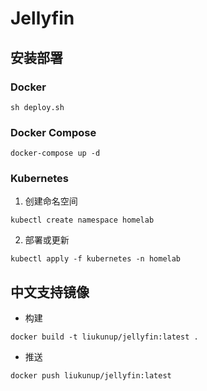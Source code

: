 # Jellyfin

## 安装部署

### Docker

```shell
sh deploy.sh
```

### Docker Compose

```shell
docker-compose up -d
```

### Kubernetes

1. 创建命名空间

```shell
kubectl create namespace homelab
```

2. 部署或更新

```shell
kubectl apply -f kubernetes -n homelab
```

## 中文支持镜像

- 构建

```shell
docker build -t liukunup/jellyfin:latest .
```

- 推送

```shell
docker push liukunup/jellyfin:latest
```
